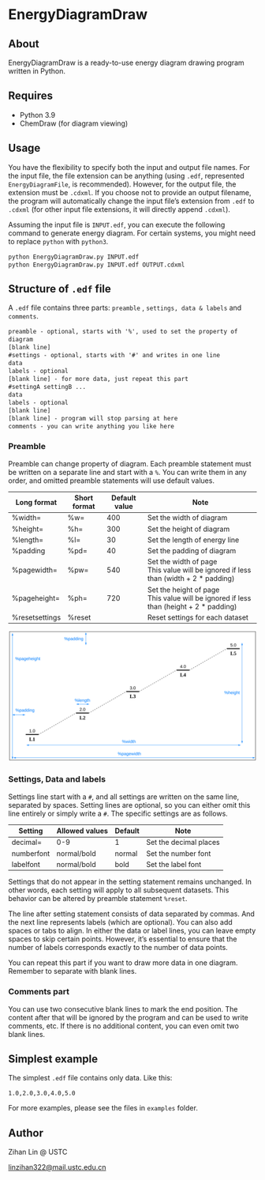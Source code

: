 # EnergyDiagramDraw

## About

EnergyDiagramDraw is a ready-to-use energy diagram drawing program written in Python.

## Requires

- Python 3.9
- ChemDraw (for diagram viewing)

## Usage

You have the flexibility to specify both the input and output file names.
For the input file, the file extension can be anything (using `.edf`, represented `EnergyDiagramFile`, is recommended).
However, for the output file, the extension must be `.cdxml`.
If you choose not to provide an output filename, the program will automatically change the input file’s extension
from `.edf` to `.cdxml` (for other input file extensions, it will directly append `.cdxml`).

Assuming the input file is `INPUT.edf`, you can execute the following command to generate energy diagram.
For certain systems, you might need to replace `python` with `python3`.

```shell
python EnergyDiagramDraw.py INPUT.edf
python EnergyDiagramDraw.py INPUT.edf OUTPUT.cdxml
```

## Structure of `.edf` file

A `.edf` file contains three parts: `preamble` , `settings, data & labels` and `comments`.

```edf
preamble - optional, starts with '%', used to set the property of diagram
[blank line]
#settings - optional, starts with '#' and writes in one line
data
labels - optional
[blank line] - for more data, just repeat this part
#settingA settingB ...
data
labels - optional
[blank line]
[blank line] - program will stop parsing at here
comments - you can write anything you like here
```

### Preamble

Preamble can change property of diagram.
Each preamble statement must be written on a separate line and start with a `%`.
You can write them in any order, and omitted preamble statements will use default values.

| Long format    | Short format | Default value | Note                                                                                      |
|----------------|--------------|---------------|-------------------------------------------------------------------------------------------|
| %width=        | %w=          | 400           | Set the width of diagram                                                                  |
| %height=       | %h=          | 300           | Set the height of diagram                                                                 |
| %length=       | %l=          | 30            | Set the length of energy line                                                             |
| %padding       | %pd=         | 40            | Set the padding of diagram                                                                |
| %pagewidth=    | %pw=         | 540           | Set the width of page<br/>This value will be ignored if less than (width + 2 * padding)   |
| %pageheight=   | %ph=         | 720           | Set the height of page<br/>This value will be ignored if less than (height + 2 * padding) |
| %resetsettings | %reset       |               | Reset settings for each dataset                                                           |

![preamble.svg](preamble.svg)

### Settings, Data and labels

Settings line start with a `#`, and all settings are written on the same line, separated by spaces.
Setting lines are optional, so you can either omit this line entirely or simply write a `#`.
The specific settings are as follows.

| Setting    | Allowed values | Default | Note                   |
|------------|----------------|---------|------------------------|
| decimal=   | 0-9            | 1       | Set the decimal places |
| numberfont | normal/bold    | normal  | Set the number font    |
| labelfont  | normal/bold    | bold    | Set the label font     |

Settings that do not appear in the setting statement remains unchanged.
In other words, each setting will apply to all subsequent datasets.
This behavior can be altered by preamble statement `%reset`.

The line after setting statement consists of data separated by commas.
And the next line represents labels (which are optional).
You can also add spaces or tabs to align.
In either the data or label lines, you can leave empty spaces to skip certain points.
However, it’s essential to ensure that the number of labels corresponds exactly to the number of data points.

You can repeat this part if you want to draw more data in one diagram.
Remember to separate with blank lines.

### Comments part

You can use two consecutive blank lines to mark the end position.
The content after that will be ignored by the program and can be used to write comments, etc.
If there is no additional content, you can even omit two blank lines.

## Simplest example

The simplest `.edf` file contains only data. Like this:

```edf
1.0,2.0,3.0,4.0,5.0
```

For more examples, please see the files in `examples` folder.

## Author

Zihan Lin @ USTC

linzihan322@mail.ustc.edu.cn